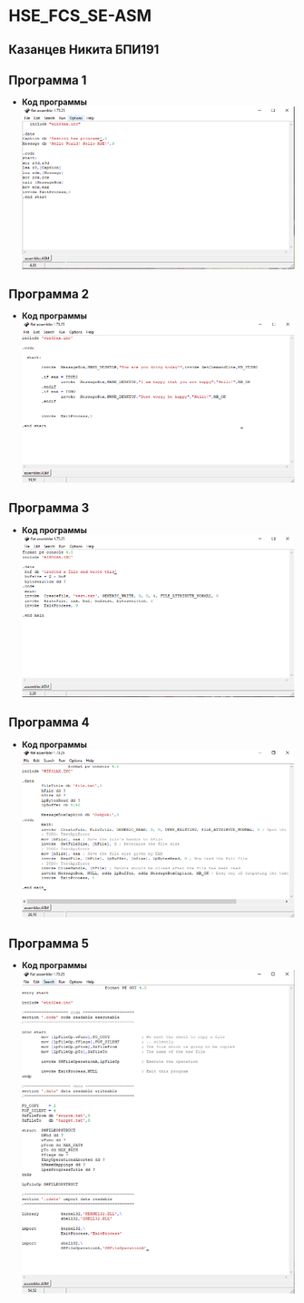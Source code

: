 # HSE_FCS_SE-ASM

## Казанцев Никита БПИ191


## Программа 1
- **Код программы**</br>
  ![](./DZ/1/code.png)</br>
  
## Программа 2
- **Код программы**</br>
  ![](./DZ/2/code.png)</br>
  
## Программа 3
- **Код программы**</br>
  ![](./DZ/3/code.png)</br>
  
## Программа 4
- **Код программы**</br>
  ![](./DZ/4/code.png)</br>
  
## Программа 5
- **Код программы**</br>
  ![](./DZ/5/code.png)</br>

